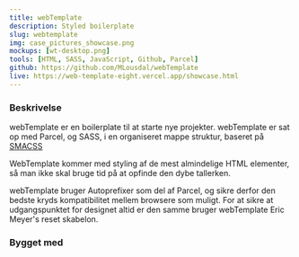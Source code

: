 ```yaml
---
title: webTemplate
description: Styled boilerplate
slug: webtemplate
img: case_pictures_showcase.png
mockups: [wt-desktop.png]
tools: [HTML, SASS, JavaScript, Github, Parcel]
github: https://github.com/MLousdal/webTemplate
live: https://web-template-eight.vercel.app/showcase.html
---
```


### Beskrivelse

webTemplate er en boilerplate til at starte nye projekter. webTemplate er sat op med Parcel, og SASS, i en organiseret mappe struktur, baseret på <a class="external-link" target="_blank" rel="noopener" href="http://smacss.com/">SMACSS</a>

WebTemplate kommer med styling af de mest almindelige HTML elementer, så man ikke skal bruge tid på at opfinde den dybe tallerken.

webTemplate bruger Autoprefixer som del af Parcel, og sikre derfor den bedste kryds kompatibilitet mellem browsere som muligt. For at sikre at udgangspunktet for designet altid er den samme bruger webTemplate Eric Meyer's reset skabelon.

### Bygget med

<v-tools :tools="tools"></v-tools>
